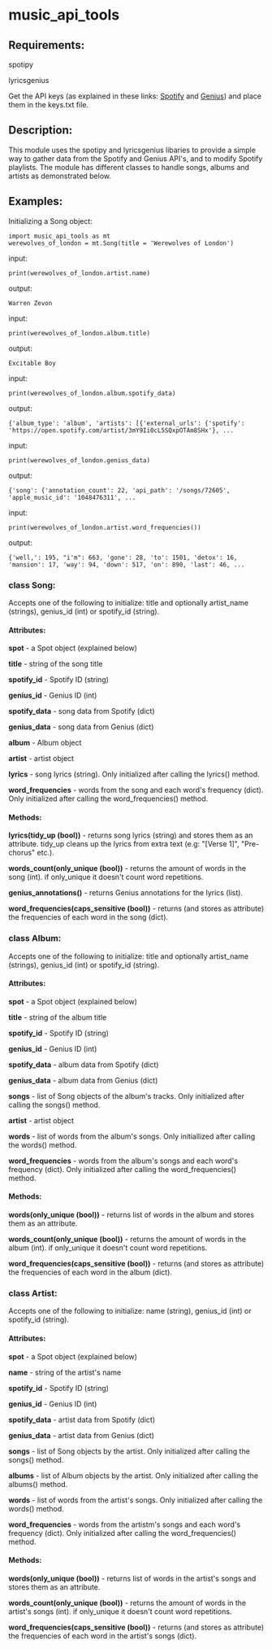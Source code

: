 # music_api_tools

## Requirements:
spotipy

lyricsgenius

Get the API keys (as explained in these links: [Spotify](https://medium.com/@maxtingle/getting-started-with-spotifys-api-spotipy-197c3dc6353b) and [Genius](https://melaniewalsh.github.io/Intro-Cultural-Analytics/04-Data-Collection/07-Genius-API.html)) and place them in the keys.txt file.

## Description:

This module uses the spotipy and lyricsgenius libaries to provide a simple way to gather data from the Spotify and Genius API's, and to modify Spotify playlists.
The module has different classes to handle songs, albums and artists as demonstrated below.

## Examples:
Initializing a Song object:
````
import music_api_tools as mt
werewolves_of_london = mt.Song(title = 'Werewolves of London')
````

input:
````
print(werewolves_of_london.artist.name)
````
output:
````
Warren Zevon
````
input:
````
print(werewolves_of_london.album.title)
````
output:
````
Excitable Boy
````
input:
````
print(werewolves_of_london.album.spotify_data)
````
output:
````
{'album_type': 'album', 'artists': [{'external_urls': {'spotify': 'https://open.spotify.com/artist/3mY9Ii0cL5SQxpOTAm8SHx'}, ...
````
input:
````
print(werewolves_of_london.genius_data)
````
output:
````
{'song': {'annotation_count': 22, 'api_path': '/songs/72605', 'apple_music_id': '1048476311', ...
````
input:
````
print(werewolves_of_london.artist.word_frequencies())
````
output:
````
{'well,': 195, "i'm": 663, 'gone': 28, 'to': 1501, 'detox': 16, 'mansion': 17, 'way': 94, 'down': 517, 'on': 890, 'last': 46, ...
````

### class Song:
Accepts one of the following to initialize: title and optionally artist_name (strings), genius_id (int) or spotify_id (string).

#### Attributes:

**spot** - a Spot object (explained below)

**title** - string of the song title

**spotify_id** - Spotify ID (string)

**genius_id** - Genius ID (int)

**spotify_data** - song data from Spotify (dict)

**genius_data** - song data from Genius (dict)

**album** - Album object

**artist** - artist object

**lyrics** - song lyrics (string). Only initialized after calling the lyrics() method.

**word_frequencies** - words from the song and each word's frequency (dict). Only initialized after calling the word_frequencies() method.

#### Methods:

**lyrics(tidy_up (bool))** - returns song lyrics (string) and stores them as an attribute. tidy_up cleans up the lyrics from extra text (e.g: "[Verse 1]", "Pre-chorus" etc.).

**words_count(only_unique (bool))** - returns the amount of words in the song (int). if only_unique it doesn't count word repetitions.

**genius_annotations()** - returns Genius annotations for the lyrics (list).

**word_frequencies(caps_sensitive (bool))** - returns (and stores as attribute) the frequencies of each word in the song (dict).

### class Album:
Accepts one of the following to initialize: title and optionally artist_name (strings), genius_id (int) or spotify_id (string).

#### Attributes:

**spot** - a Spot object (explained below)

**title** - string of the album title

**spotify_id** - Spotify ID (string)

**genius_id** - Genius ID (int)

**spotify_data** - album data from Spotify (dict)

**genius_data** - album data from Genius (dict)

**songs** - list of Song objects of the album's tracks. Only initialized after calling the songs() method.

**artist** - artist object

**words** - list of words from the album's songs. Only initiallized after calling the words() method.

**word_frequencies** - words from the album's songs and each word's frequency (dict). Only initialized after calling the word_frequencies() method.

#### Methods:

**words(only_unique (bool))** - returns list of words in the album and stores them as an attribute.

**words_count(only_unique (bool))** - returns the amount of words in the album (int). if only_unique it doesn't count word repetitions.

**word_frequencies(caps_sensitive (bool))** - returns (and stores as attribute) the frequencies of each word in the album (dict).

### class Artist:
Accepts one of the following to initialize: name (string), genius_id (int) or spotify_id (string).

#### Attributes:

**spot** - a Spot object (explained below)

**name** - string of the artist's name

**spotify_id** - Spotify ID (string)

**genius_id** - Genius ID (int)

**spotify_data** - artist data from Spotify (dict)

**genius_data** - artist data from Genius (dict)

**songs** - list of Song objects by the artist. Only initialized after calling the songs() method.

**albums** - list of Album objects by the artist. Only initialized after calling the albums() method.

**words** - list of words from the artist's songs. Only initialized after calling the words() method.

**word_frequencies** - words from the artistm's songs and each word's frequency (dict). Only initialized after calling the word_frequencies() method.

#### Methods:

**words(only_unique (bool))** - returns list of words in the artist's songs and stores them as an attribute.

**words_count(only_unique (bool))** - returns the amount of words in the artist's songs (int). if only_unique it doesn't count word repetitions.

**word_frequencies(caps_sensitive (bool))** - returns (and stores as attribute) the frequencies of each word in the artist's songs (dict).


